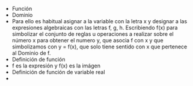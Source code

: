 + Función
+ Dominio
+ Para ello es habitual asignar a la variable con la letra x y designar a las expresiones algebraicas con las letras f, g, h. Escribiendo f(x) para simbolizar el conjunto de reglas u operaciones a realizar sobre el número x para obtener el numero y, que asocia f con x y que simbolizamos con y = f(x), que solo tiene sentido con x que pertenece al Dominio de f.
+ Definición de función 
+ f es la expresión y f(x) es la imágen
+ Definición de función de variable real 
+ 